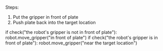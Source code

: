 

Steps:
1. Put the gripper in front of plate
2. Push plate back into the target location

if check("the robot's gripper is not in front of plate"):
    robot.move_gripper("in front of plate")
if check("the robot's gripper is in front of plate"):
    robot.move_gripper("near the target location")